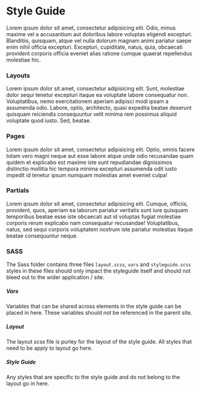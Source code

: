 # Style Guide

Lorem ipsum dolor sit amet, consectetur adipisicing elit. Odio, minus maxime vel a accusantium aut doloribus labore voluptas eligendi excepturi. Blanditiis, quisquam, atque vel nulla dolorum magnam animi pariatur saepe enim nihil officia excepturi. Excepturi, cupiditate, natus, quia, obcaecati provident corporis officia eveniet alias ratione cumque quaerat repellendus molestiae hic.

### Layouts

Lorem ipsum dolor sit amet, consectetur adipisicing elit. Sunt, molestiae dolor sequi tenetur excepturi itaque ea voluptate labore consequatur non. Voluptatibus, nemo exercitationem aperiam adipisci modi ipsam a assumenda odio. Labore, optio, architecto, quasi expedita beatae deserunt quisquam reiciendis consequuntur velit minima rem possimus aliquid voluptate quod iusto. Sed, beatae.

### Pages

Lorem ipsum dolor sit amet, consectetur adipisicing elit. Optio, omnis facere totam vero magni neque aut esse labore atque unde odio recusandae quam quidem et explicabo est maxime iste sunt repudiandae dignissimos distinctio mollitia hic tempora minima excepturi assumenda odit iusto impedit id tenetur ipsum numquam molestias amet eveniet culpa!

### Partials

Lorem ipsum dolor sit amet, consectetur adipisicing elit. Cumque, officiis, provident, quos, aperiam ea laborum pariatur veritatis sunt iure quisquam temporibus beatae esse iste obcaecati aut id voluptas fugiat molestiae corporis rerum explicabo nam consequatur recusandae! Voluptatibus, natus, sed sequi corporis voluptatem nostrum iste pariatur molestias itaque beatae consequuntur neque.

### SASS

The Sass folder contains three files ```layout.scss```, ```vars``` and ```styleguide.scss``` styles in these files should only impact the styleguide itself and should not bleed out to the wider application / site.


##### Vars
Variables that can be shared across elements in the style guide can be placed in here. These variables should not be referenced in the parent site.

##### Layout

The layout scss file is purley for the layout of the style guide. All styles that need to be apply to layout go here.

##### Style Guide

Any styles that are specific to the style guide and do not belong to the layout go in here.